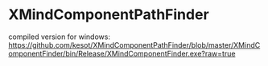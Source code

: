 # XMindComponentPathFinder
compiled version for windows: https://github.com/kesot/XMindComponentPathFinder/blob/master/XMindComponentFinder/bin/Release/XMindComponentFinder.exe?raw=true
